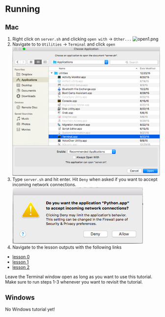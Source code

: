 # Running
## Mac
1. Right click on ``server.sh`` and clicking ``open with`` -> ``Other...`` ![open1.png](./.res/open.png) 
2. Navigate to to ``Utilities`` -> ``Terminal`` and click ``open`` ![open1.png](./.res/open2.png)
3. Type ``server.sh`` and hit enter. Hit ``Deny`` when asked if you want to accept incoming network connections. ![open1.png](./.res/popup.png) 
4. Navigate to the lesson outputs with the following links
  * [lesson 0](http://localhost:8000/lesson0/)
  * [lesson 1](http://localhost:8000/lesson1/)
  * [lesson 2](http://localhost:8000/lesson2/)

Leave the Terminal window open as long as you want to use this tutorial. Make sure to run steps 1-3 whenever you want to revisit the tutorial.

## Windows
No Windows tutorial yet!